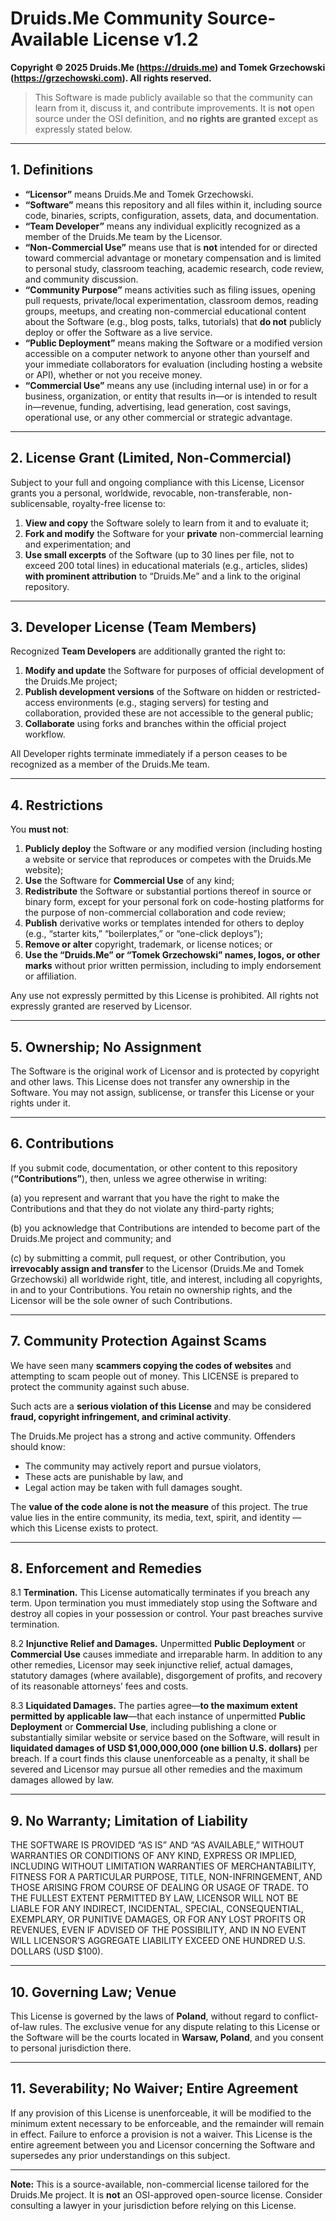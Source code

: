 # Druids.Me Community Source-Available License v1.2

**Copyright © 2025 Druids.Me (https://druids.me) and Tomek Grzechowski (https://grzechowski.com). All rights reserved.**

> This Software is made publicly available so that the community can learn from it, discuss it, and contribute improvements. 
> It is **not** open source under the OSI definition, and **no rights are granted** except as expressly stated below.

---

## 1. Definitions

- **“Licensor”** means Druids.Me and Tomek Grzechowski.
- **“Software”** means this repository and all files within it, including source code, binaries, scripts, configuration, assets, data, and documentation.
- **“Team Developer”** means any individual explicitly recognized as a member of the Druids.Me team by the Licensor.
- **“Non-Commercial Use”** means use that is **not** intended for or directed toward commercial advantage or monetary compensation and is limited to personal study, classroom teaching, academic research, code review, and community discussion.
- **“Community Purpose”** means activities such as filing issues, opening pull requests, private/local experimentation, classroom demos, reading groups, meetups, and creating non-commercial educational content about the Software (e.g., blog posts, talks, tutorials) that **do not** publicly deploy or offer the Software as a live service.
- **“Public Deployment”** means making the Software or a modified version accessible on a computer network to anyone other than yourself and your immediate collaborators for evaluation (including hosting a website or API), whether or not you receive money.
- **“Commercial Use”** means any use (including internal use) in or for a business, organization, or entity that results in—or is intended to result in—revenue, funding, advertising, lead generation, cost savings, operational use, or any other commercial or strategic advantage.

---

## 2. License Grant (Limited, Non-Commercial)

Subject to your full and ongoing compliance with this License, Licensor grants you a personal, worldwide, revocable, non-transferable, non-sublicensable, royalty-free license to:

1. **View and copy** the Software solely to learn from it and to evaluate it;
2. **Fork and modify** the Software for your **private** non-commercial learning and experimentation; and
3. **Use small excerpts** of the Software (up to 30 lines per file, not to exceed 200 total lines) in educational materials (e.g., articles, slides) **with prominent attribution** to “Druids.Me” and a link to the original repository.

---

## 3. Developer License (Team Members)

Recognized **Team Developers** are additionally granted the right to:

1. **Modify and update** the Software for purposes of official development of the Druids.Me project;
2. **Publish development versions** of the Software on hidden or restricted-access environments (e.g., staging servers) for testing and collaboration, provided these are not accessible to the general public;
3. **Collaborate** using forks and branches within the official project workflow.

All Developer rights terminate immediately if a person ceases to be recognized as a member of the Druids.Me team.

---

## 4. Restrictions

You **must not**:

1. **Publicly deploy** the Software or any modified version (including hosting a website or service that reproduces or competes with the Druids.Me website);
2. **Use** the Software for **Commercial Use** of any kind;
3. **Redistribute** the Software or substantial portions thereof in source or binary form, except for your personal fork on code-hosting platforms for the purpose of non-commercial collaboration and code review;
4. **Publish** derivative works or templates intended for others to deploy (e.g., “starter kits,” “boilerplates,” or “one-click deploys”);
5. **Remove or alter** copyright, trademark, or license notices; or
6. **Use the “Druids.Me” or “Tomek Grzechowski” names, logos, or other marks** without prior written permission, including to imply endorsement or affiliation.

Any use not expressly permitted by this License is prohibited. All rights not expressly granted are reserved by Licensor.

---

## 5. Ownership; No Assignment

The Software is the original work of Licensor and is protected by copyright and other laws. This License does not transfer any ownership in the Software. You may not assign, sublicense, or transfer this License or your rights under it.

---

## 6. Contributions  

If you submit code, documentation, or other content to this repository (**“Contributions”**), then, unless we agree otherwise in writing:  

(a) you represent and warrant that you have the right to make the Contributions and that they do not violate any third-party rights;  

(b) you acknowledge that Contributions are intended to become part of the Druids.Me project and community; and  

(c) by submitting a commit, pull request, or other Contribution, you **irrevocably assign and transfer** to the Licensor (Druids.Me and Tomek Grzechowski) all worldwide right, title, and interest, including all copyrights, in and to your Contributions. You retain no ownership rights, and the Licensor will be the sole owner of such Contributions.  

---

## 7. Community Protection Against Scams

We have seen many **scammers copying the codes of websites** and attempting to scam people out of money. This LICENSE is prepared to protect the community against such abuse.  

Such acts are a **serious violation of this License** and may be considered **fraud, copyright infringement, and criminal activity**.  

The Druids.Me project has a strong and active community. Offenders should know:  
- The community may actively report and pursue violators,  
- These acts are punishable by law, and  
- Legal action may be taken with full damages sought.  

The **value of the code alone is not the measure** of this project. The true value lies in the entire community, its media, text, spirit, and identity — which this License exists to protect.

---

## 8. Enforcement and Remedies

8.1 **Termination.** This License automatically terminates if you breach any term. Upon termination you must immediately stop using the Software and destroy all copies in your possession or control. Your past breaches survive termination.

8.2 **Injunctive Relief and Damages.** Unpermitted **Public Deployment** or **Commercial Use** causes immediate and irreparable harm. In addition to any other remedies, Licensor may seek injunctive relief, actual damages, statutory damages (where available), disgorgement of profits, and recovery of its reasonable attorneys’ fees and costs.

8.3 **Liquidated Damages.** The parties agree—**to the maximum extent permitted by applicable law**—that each instance of unpermitted **Public Deployment** or **Commercial Use**, including publishing a clone or substantially similar website or service based on the Software, will result in **liquidated damages of USD $1,000,000,000 (one billion U.S. dollars)** per breach. If a court finds this clause unenforceable as a penalty, it shall be severed and Licensor may pursue all other remedies and the maximum damages allowed by law.

---

## 9. No Warranty; Limitation of Liability

THE SOFTWARE IS PROVIDED “AS IS” AND “AS AVAILABLE,” WITHOUT WARRANTIES OR CONDITIONS OF ANY KIND, EXPRESS OR IMPLIED, INCLUDING WITHOUT LIMITATION WARRANTIES OF MERCHANTABILITY, FITNESS FOR A PARTICULAR PURPOSE, TITLE, NON-INFRINGEMENT, AND THOSE ARISING FROM COURSE OF DEALING OR USAGE OF TRADE. TO THE FULLEST EXTENT PERMITTED BY LAW, LICENSOR WILL NOT BE LIABLE FOR ANY INDIRECT, INCIDENTAL, SPECIAL, CONSEQUENTIAL, EXEMPLARY, OR PUNITIVE DAMAGES, OR FOR ANY LOST PROFITS OR REVENUES, EVEN IF ADVISED OF THE POSSIBILITY, AND IN NO EVENT WILL LICENSOR’S AGGREGATE LIABILITY EXCEED ONE HUNDRED U.S. DOLLARS (USD $100).

---

## 10. Governing Law; Venue

This License is governed by the laws of **Poland**, without regard to conflict-of-law rules. 
The exclusive venue for any dispute relating to this License or the Software will be the courts located in **Warsaw, Poland**, and you consent to personal jurisdiction there.

---

## 11. Severability; No Waiver; Entire Agreement

If any provision of this License is unenforceable, it will be modified to the minimum extent necessary to be enforceable, and the remainder will remain in effect. Failure to enforce a provision is not a waiver. This License is the entire agreement between you and Licensor concerning the Software and supersedes any prior understandings on this subject.

---

**Note:** This is a source-available, non-commercial license tailored for the Druids.Me project. It is **not** an OSI-approved open-source license. Consider consulting a lawyer in your jurisdiction before relying on this License.
